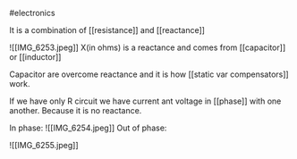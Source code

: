 #electronics 

It is a combination of [[resistance]] and [[reactance]] 

![[IMG_6253.jpeg]]
X(in ohms) is a reactance and comes from [[capacitor]] or [[inductor]] 

Capacitor are overcome reactance and it is how [[static var compensators]] work. 


If we have only R circuit we have current ant voltage in [[phase]] with one another. Because it is no reactance.

In phase: 
![[IMG_6254.jpeg]]
 Out of phase: 

![[IMG_6255.jpeg]]